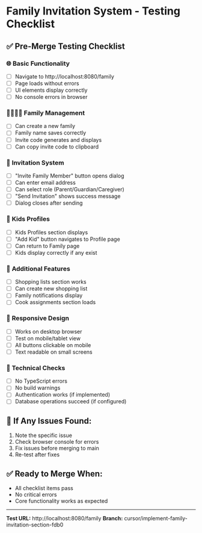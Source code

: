 # Family Invitation System - Testing Checklist

## ✅ Pre-Merge Testing Checklist

### 🌐 **Basic Functionality**
- [ ] Navigate to http://localhost:8080/family
- [ ] Page loads without errors
- [ ] UI elements display correctly
- [ ] No console errors in browser

### 👨‍👩‍👧‍👦 **Family Management**
- [ ] Can create a new family
- [ ] Family name saves correctly
- [ ] Invite code generates and displays
- [ ] Can copy invite code to clipboard

### 📧 **Invitation System**
- [ ] "Invite Family Member" button opens dialog
- [ ] Can enter email address
- [ ] Can select role (Parent/Guardian/Caregiver)
- [ ] "Send Invitation" shows success message
- [ ] Dialog closes after sending

### 👶 **Kids Profiles**
- [ ] Kids Profiles section displays
- [ ] "Add Kid" button navigates to Profile page
- [ ] Can return to Family page
- [ ] Kids display correctly if any exist

### 🛒 **Additional Features**
- [ ] Shopping lists section works
- [ ] Can create new shopping list
- [ ] Family notifications display
- [ ] Cook assignments section loads

### 📱 **Responsive Design**
- [ ] Works on desktop browser
- [ ] Test on mobile/tablet view
- [ ] All buttons clickable on mobile
- [ ] Text readable on small screens

### 🔧 **Technical Checks**
- [ ] No TypeScript errors
- [ ] No build warnings
- [ ] Authentication works (if implemented)
- [ ] Database operations succeed (if configured)

## 🚨 **If Any Issues Found:**
1. Note the specific issue
2. Check browser console for errors
3. Fix issues before merging to main
4. Re-test after fixes

## ✅ **Ready to Merge When:**
- All checklist items pass
- No critical errors
- Core functionality works as expected

---
**Test URL:** http://localhost:8080/family
**Branch:** cursor/implement-family-invitation-section-fdb0